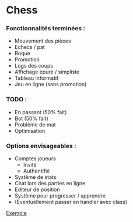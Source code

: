# Chess

### Fonctionnalités terminées :
* Mouvement des pièces
* Echecs / pat
* Roque
* Promotion
* Logs des coups
* Affichage épuré / simpliste
* Tableau informatif
* Jeu en ligne (sans promotion)

### TODO :
* En passant (50% fait)
* Bot (50% fait)
* Problème de mat
* Optimisation

### Options envisageables :
* Comptes joueurs
  * Invité
  * Authentifié
* Système de stats
* Chat lors des parties en ligne
* Editeur de position
* Système pour progresser / apprendre
* (Eventuellement passer en handler avec class)

[Exemple](exemple.png)
